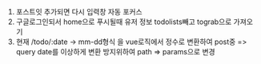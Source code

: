 1. 포스트잇 추가되면 다시 입력창 자동 포커스
2. 구글로그인되서 home으로 푸시될때 
   유저 정보 todolists빼고 tograb으로 가져오기
3. 현재 /todo/:date -> mm-dd형식
   을 vue로직에서 정수로 변환하여 post중 => query date를 이상하게 변환 방지위하여 path => params으로 변경